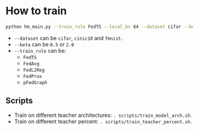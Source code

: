 # How to train

```bash
python hm_main.py --train_rule FedTS --local_bs 64 --dataset cifar --beta 0.5 --teacher_percent 0.4 --backbone resnet18
```

+ `--dataset` can be `cifar`, `cinic10` and `fmnist`. 
+ `--beta` can be `0.5` or `2.0`
+ `--train_rule` can be:
  + `FedTS`
  + `FedAvg`
  + `FedL2Reg`
  + `FedProx`
  + `pFedGraph` 


## Scripts

+ Train on different teacher architectures: `. scripts/train_model_arch.sh`.
+ Train on different teacher percent: `. scripts/train_teacher_percent.sh`.